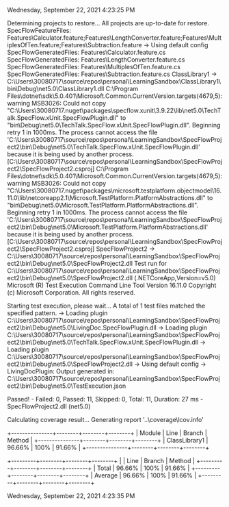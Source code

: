 
Wednesday, September 22, 2021 4:23:25 PM

  Determining projects to restore...
  All projects are up-to-date for restore.
  SpecFlowFeatureFiles: Features\Calculator.feature;Features\LengthConverter.feature;Features\MultiplesOfTen.feature;Features\Subtraction.feature
-> Using default config
  SpecFlowGeneratedFiles: Features\Calculator.feature.cs
  SpecFlowGeneratedFiles: Features\LengthConverter.feature.cs
  SpecFlowGeneratedFiles: Features\MultiplesOfTen.feature.cs
  SpecFlowGeneratedFiles: Features\Subtraction.feature.cs
  ClassLibrary1 -> C:\Users\30080717\source\repos\personal\LearningSandbox\ClassLibrary1\bin\Debug\net5.0\ClassLibrary1.dll
C:\Program Files\dotnet\sdk\5.0.401\Microsoft.Common.CurrentVersion.targets(4679,5): warning MSB3026: Could not copy "C:\Users\30080717\.nuget\packages\specflow.xunit\3.9.22\lib\net5.0\TechTalk.SpecFlow.xUnit.SpecFlowPlugin.dll" to "bin\Debug\net5.0\TechTalk.SpecFlow.xUnit.SpecFlowPlugin.dll". Beginning retry 1 in 1000ms. The process cannot access the file 'C:\Users\30080717\source\repos\personal\LearningSandbox\SpecFlowProject2\bin\Debug\net5.0\TechTalk.SpecFlow.xUnit.SpecFlowPlugin.dll' because it is being used by another process.  [C:\Users\30080717\source\repos\personal\LearningSandbox\SpecFlowProject2\SpecFlowProject2.csproj]
C:\Program Files\dotnet\sdk\5.0.401\Microsoft.Common.CurrentVersion.targets(4679,5): warning MSB3026: Could not copy "C:\Users\30080717\.nuget\packages\microsoft.testplatform.objectmodel\16.11.0\lib\netcoreapp2.1\Microsoft.TestPlatform.PlatformAbstractions.dll" to "bin\Debug\net5.0\Microsoft.TestPlatform.PlatformAbstractions.dll". Beginning retry 1 in 1000ms. The process cannot access the file 'C:\Users\30080717\source\repos\personal\LearningSandbox\SpecFlowProject2\bin\Debug\net5.0\Microsoft.TestPlatform.PlatformAbstractions.dll' because it is being used by another process.  [C:\Users\30080717\source\repos\personal\LearningSandbox\SpecFlowProject2\SpecFlowProject2.csproj]
  SpecFlowProject2 -> C:\Users\30080717\source\repos\personal\LearningSandbox\SpecFlowProject2\bin\Debug\net5.0\SpecFlowProject2.dll
Test run for C:\Users\30080717\source\repos\personal\LearningSandbox\SpecFlowProject2\bin\Debug\net5.0\SpecFlowProject2.dll (.NETCoreApp,Version=v5.0)
Microsoft (R) Test Execution Command Line Tool Version 16.11.0
Copyright (c) Microsoft Corporation.  All rights reserved.

Starting test execution, please wait...
A total of 1 test files matched the specified pattern.
-> Loading plugin C:\Users\30080717\source\repos\personal\LearningSandbox\SpecFlowProject2\bin\Debug\net5.0\LivingDoc.SpecFlowPlugin.dll
-> Loading plugin C:\Users\30080717\source\repos\personal\LearningSandbox\SpecFlowProject2\bin\Debug\net5.0\TechTalk.SpecFlow.xUnit.SpecFlowPlugin.dll
-> Loading plugin C:\Users\30080717\source\repos\personal\LearningSandbox\SpecFlowProject2\bin\Debug\net5.0\SpecFlowProject2.dll
-> Using default config
-> LivingDocPlugin: Output generated in: C:\Users\30080717\source\repos\personal\LearningSandbox\SpecFlowProject2\bin\Debug\net5.0\TestExecution.json

Passed!  - Failed:     0, Passed:    11, Skipped:     0, Total:    11, Duration: 27 ms - SpecFlowProject2.dll (net5.0)

Calculating coverage result...
  Generating report '..\coverage\lcov.info'

+---------------+--------+--------+--------+
| Module        | Line   | Branch | Method |
+---------------+--------+--------+--------+
| ClassLibrary1 | 96.66% | 100%   | 91.66% |
+---------------+--------+--------+--------+

+---------+--------+--------+--------+
|         | Line   | Branch | Method |
+---------+--------+--------+--------+
| Total   | 96.66% | 100%   | 91.66% |
+---------+--------+--------+--------+
| Average | 96.66% | 100%   | 91.66% |
+---------+--------+--------+--------+


Wednesday, September 22, 2021 4:23:35 PM

